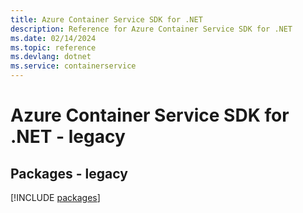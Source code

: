 ```yaml
---
title: Azure Container Service SDK for .NET
description: Reference for Azure Container Service SDK for .NET
ms.date: 02/14/2024
ms.topic: reference
ms.devlang: dotnet
ms.service: containerservice
---
```

# Azure Container Service SDK for .NET - legacy
## Packages - legacy
[!INCLUDE [packages](container-service-index.md)]